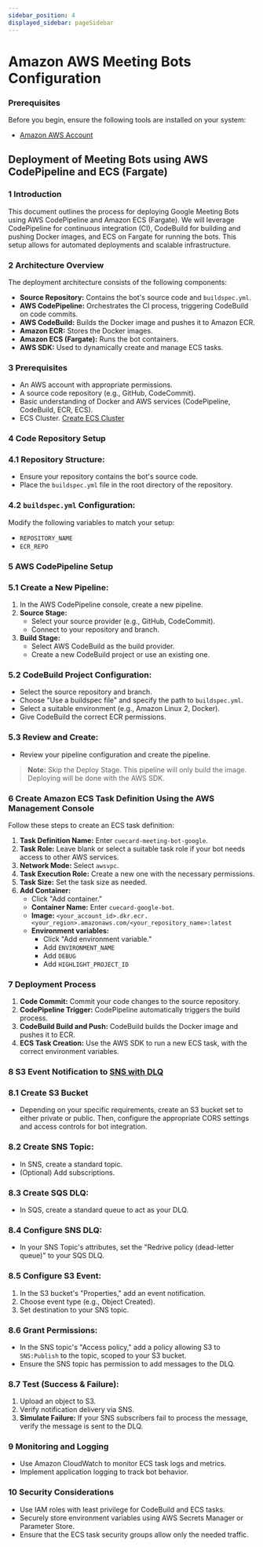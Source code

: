 ```yaml
---
sidebar_position: 4
displayed_sidebar: pageSidebar
---
```


# Amazon AWS Meeting Bots Configuration

### Prerequisites

Before you begin, ensure the following tools are installed on your system:

- [Amazon AWS Account](https://signin.aws.amazon.com/signup?request_type=register)

## Deployment of Meeting Bots using AWS CodePipeline and ECS (Fargate)

### 1 Introduction
This document outlines the process for deploying Google Meeting Bots using AWS CodePipeline and Amazon ECS (Fargate). We will leverage CodePipeline for continuous integration (CI), CodeBuild for building and pushing Docker images, and ECS on Fargate for running the bots. This setup allows for automated deployments and scalable infrastructure.

### 2 Architecture Overview
The deployment architecture consists of the following components:
- **Source Repository:** Contains the bot's source code and `buildspec.yml`.
- **AWS CodePipeline:** Orchestrates the CI process, triggering CodeBuild on code commits.
- **AWS CodeBuild:** Builds the Docker image and pushes it to Amazon ECR.
- **Amazon ECR:** Stores the Docker images.
- **Amazon ECS (Fargate):** Runs the bot containers.
- **AWS SDK:** Used to dynamically create and manage ECS tasks.

### 3 Prerequisites
- An AWS account with appropriate permissions.
- A source code repository (e.g., GitHub, CodeCommit).
- Basic understanding of Docker and AWS services (CodePipeline, CodeBuild, ECR, ECS).
- ECS Cluster. [Create ECS Cluster](https://docs.aws.amazon.com/AmazonECS/latest/developerguide/create-cluster-console-v2.html)

### 4 Code Repository Setup
### 4.1 Repository Structure:
- Ensure your repository contains the bot's source code.
- Place the `buildspec.yml` file in the root directory of the repository.

### 4.2 `buildspec.yml` Configuration:
Modify the following variables to match your setup:
- `REPOSITORY_NAME`
- `ECR_REPO`

### 5 AWS CodePipeline Setup
### 5.1 Create a New Pipeline:
1. In the AWS CodePipeline console, create a new pipeline.
2. **Source Stage:**
   - Select your source provider (e.g., GitHub, CodeCommit).
   - Connect to your repository and branch.
3. **Build Stage:**
   - Select AWS CodeBuild as the build provider.
   - Create a new CodeBuild project or use an existing one.

### 5.2 CodeBuild Project Configuration:
- Select the source repository and branch.
- Choose "Use a buildspec file" and specify the path to `buildspec.yml`.
- Select a suitable environment (e.g., Amazon Linux 2, Docker).
- Give CodeBuild the correct ECR permissions.

### 5.3 Review and Create:
- Review your pipeline configuration and create the pipeline.

> **Note:** Skip the Deploy Stage. This pipeline will only build the image. Deploying will be done with the AWS SDK.

### 6 Create Amazon ECS Task Definition Using the AWS Management Console
Follow these steps to create an ECS task definition:

1. **Task Definition Name:** Enter `cuecard-meeting-bot-google`.
2. **Task Role:** Leave blank or select a suitable task role if your bot needs access to other AWS services.
3. **Network Mode:** Select `awsvpc`.
4. **Task Execution Role:** Create a new one with the necessary permissions.
5. **Task Size:** Set the task size as needed.
6. **Add Container:**
   - Click "Add container."
   - **Container Name:** Enter `cuecard-google-bot`.
   - **Image:** `<your_account_id>.dkr.ecr.<your_region>.amazonaws.com/<your_repository_name>:latest`
   - **Environment variables:**
     - Click "Add environment variable."
     - Add `ENVIRONMENT_NAME`
     - Add `DEBUG`
     - Add `HIGHLIGHT_PROJECT_ID`

### 7 Deployment Process
1. **Code Commit:** Commit your code changes to the source repository.
2. **CodePipeline Trigger:** CodePipeline automatically triggers the build process.
3. **CodeBuild Build and Push:** CodeBuild builds the Docker image and pushes it to ECR.
4. **ECS Task Creation:** Use the AWS SDK to run a new ECS task, with the correct environment variables.

### 8 S3 Event Notification to [SNS with DLQ](https://docs.aws.amazon.com/sns/latest/dg/sns-dead-letter-queues.html)
### 8.1 Create S3 Bucket 
- Depending on your specific requirements, create an S3 bucket set to either private or public. Then, configure the appropriate CORS settings and access controls for bot integration.

### 8.2 Create SNS Topic:
- In SNS, create a standard topic.
- (Optional) Add subscriptions.

### 8.3 Create SQS DLQ:
- In SQS, create a standard queue to act as your DLQ.

### 8.4 Configure SNS DLQ:
- In your SNS Topic's attributes, set the "Redrive policy (dead-letter queue)" to your SQS DLQ.

### 8.5 Configure S3 Event:
1. In the S3 bucket's "Properties," add an event notification.
2. Choose event type (e.g., Object Created).
3. Set destination to your SNS topic.

### 8.6 Grant Permissions:
- In the SNS topic's "Access policy," add a policy allowing S3 to `SNS:Publish` to the topic, scoped to your S3 bucket.
- Ensure the SNS topic has permission to add messages to the DLQ.

### 8.7 Test (Success & Failure):
1. Upload an object to S3.
2. Verify notification delivery via SNS.
3. **Simulate Failure:** If your SNS subscribers fail to process the message, verify the message is sent to the DLQ.

### 9 Monitoring and Logging
- Use Amazon CloudWatch to monitor ECS task logs and metrics.
- Implement application logging to track bot behavior.

### 10 Security Considerations
- Use IAM roles with least privilege for CodeBuild and ECS tasks.
- Securely store environment variables using AWS Secrets Manager or Parameter Store.
- Ensure that the ECS task security groups allow only the needed traffic.
